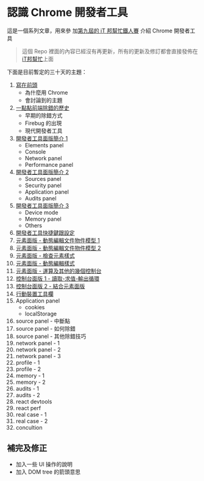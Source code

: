 # 認識 Chrome 開發者工具

這是一個系列文章，用來參
加[第九屆的 iT 邦幫忙鐵人賽](https://ithelp.ithome.com.tw/ironman) 介紹
Chrome 開發者工具

> 這個 Repo 裡面的內容已經沒有再更新，所有的更新及修訂都會直接發佈在[iT邦幫忙](https://ithelp.ithome.com.tw/users/20103325/ironman/1299)上面

下面是目前暫定的三十天的主題：

1. [寫在前頭](day-1.md)
   * 為什麼用 Chrome
   * 會討論到的主題
2. [一點點前端除錯的歷史](day-2.md)
   * 早期的除錯方式
   * Firebug 的出現
   * 現代開發者工具
3. [開發者工具面版簡介 1](day-3.md)
   * Elements panel
   * Console
   * Network panel
   * Performance panel
4. [開發者工具面版簡介 2](day-4.md)
   * Sources panel
   * Security panel
   * Application panel
   * Audits panel
5. [開發者工具面版簡介 3](day-5.md)
   * Device mode
   * Memory panel
   * Others
6. [開發者工具快捷鍵跟設定](day-6.md)
7. [元素面版 - 動態編輯文件物件模型 1](day-7.md)
8. [元素面版 - 動態編輯文件物件模型 2](day-8.md)
9. [元素面版 - 檢查元素樣式](day-9.md)
10. [元素面版 - 動態編輯樣式](day-10.md)
11. [元素面版 - 運算及其他的幾個控制台](day-11.md)
12. [控制台面版 1 - 讀取-求值-輸出循環](day-12.md)
13. [控制台面版 2 - 結合元素面版](day-13.md)
14. [行動裝置工具欄](day-14.md)
14. Application panel
    * cookies
    * localStorage
15. source panel - 中斷點
16. source panel - 如何除錯
17. source panel - 其他除錯技巧
18. network panel - 1
19. network panel - 2
20. network panel - 3
21. profile - 1
22. profile - 2
23. memory - 1
24. memory - 2
25. audits - 1
26. audits - 2
27. react devtools
28. react perf
29. real case - 1
30. real case - 2
31. concultion

## 補完及修正
- 加入一些 UI 操作的說明
- 加入 DOM tree 的箭頭意思
